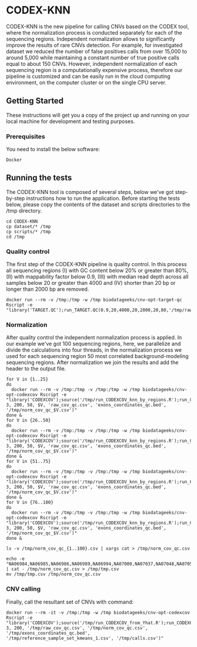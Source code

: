 # CODEX-KNN

CODEX-KNN is the new pipeline for calling CNVs based on the CODEX tool, where the normalization process is conducted separately for each of the sequencing regions. Independent normalization allows to significantly improve the results of rare CNVs detection. For example, for investigated dataset we reduced the number of false positives calls from over 15,000 to around 5,000 while maintaining a constant number of true positive calls equal to about 150 CNVs. However, independent normalization of each sequencing region is a computationally expensive process, therefore our pipeline is customized and can be easily run in the cloud computing environment, on the computer cluster or on the single CPU server. 

## Getting Started

These instructions will get you a copy of the project up and running on your local machine for development and testing purposes.

### Prerequisites

You need to install the below software:

```
Docker
```

## Running the tests

The CODEX-KNN tool is composed of several steps, below we've got step-by-step instructions how to run the application. Before starting the tests below, please copy the contents of the dataset and scripts directories to the /tmp directory.
```
cd CODEX-KNN
cp dataset/* /tmp
cp scripts/* /tmp
cd /tmp
```

### Quality control

The first step of the CODEX-KNN pipeline is quality control. In this process all sequencing regions (I) with GC content below 20% or greater than 80%, (II) with mappability factor below 0.9, (III) with median read depth across all samples below 20 or greater than 4000 and (IV) shorter than 20 bp or longer than 2000 bp are removed. 

```
docker run --rm -v /tmp:/tmp -w /tmp biodatageeks/cnv-opt-target-qc Rscript -e "library('TARGET.QC');run_TARGET.QC(0.9,20,4000,20,2000,20,80,'/tmp/raw_cov.csv','/tmp/raw_cov_qc.csv','/tmp/exons_coordinates.bed','/tmp/exons_coordinates_qc.bed')"
```

### Normalization

After quality control the independent normalization process is applied. In our example we've got 100 sequencing regions, here, we parallelize and divide the calculations into four threads, in the normalization process we used for each sequencing region 50 most correlated background-modeling sequencing regions. After normalization we join the results and add the header to the output file.

```
for V in {1..25}
do
  docker run --rm -v /tmp:/tmp -v /tmp:/tmp -w /tmp biodatageeks/cnv-opt-codexcov Rscript -e "library('CODEXCOV');source('/tmp/run_CODEXCOV_knn_by_regions.R');run_CODEXCOV(1, 3, 200, 50, $V, 'raw_cov_qc.csv', 'exons_coordinates_qc.bed', '/tmp/norm_cov_qc_$V.csv')"
done &
for V in {26..50}
do
  docker run --rm -v /tmp:/tmp -v /tmp:/tmp -w /tmp biodatageeks/cnv-opt-codexcov Rscript -e "library('CODEXCOV');source('/tmp/run_CODEXCOV_knn_by_regions.R');run_CODEXCOV(1, 3, 200, 50, $V, 'raw_cov_qc.csv', 'exons_coordinates_qc.bed', '/tmp/norm_cov_qc_$V.csv')"
done &
for V in {51..75}
do
  docker run --rm -v /tmp:/tmp -v /tmp:/tmp -w /tmp biodatageeks/cnv-opt-codexcov Rscript -e "library('CODEXCOV');source('/tmp/run_CODEXCOV_knn_by_regions.R');run_CODEXCOV(1, 3, 200, 50, $V, 'raw_cov_qc.csv', 'exons_coordinates_qc.bed', '/tmp/norm_cov_qc_$V.csv')"
done &
for V in {76..100}
do
  docker run --rm -v /tmp:/tmp -v /tmp:/tmp -w /tmp biodatageeks/cnv-opt-codexcov Rscript -e "library('CODEXCOV');source('/tmp/run_CODEXCOV_knn_by_regions.R');run_CODEXCOV(1, 3, 200, 50, $V, 'raw_cov_qc.csv', 'exons_coordinates_qc.bed', '/tmp/norm_cov_qc_$V.csv')"
done &

ls -v /tmp/norm_cov_qc_{1..100}.csv | xargs cat > /tmp/norm_cov_qc.csv

echo -e "NA06984,NA06985,NA06986,NA06989,NA06994,NA07000,NA07037,NA07048,NA07051,NA07056,NA07347,NA07357,NA10847,NA10851,NA11829,NA11830,NA11831,NA11832,NA11840,NA11843,NA11881,NA11892,NA11893,NA11894,NA11918,NA11919,NA11920,NA11930,NA11931,NA11932,NA11933,NA11992,NA11994,NA11995,NA12003,NA12004,NA12005,NA12006,NA12043,NA12044,NA12045,NA12046,NA12058,NA12144,NA12154,NA12155,NA12156,NA12234,NA12249,NA12272,NA12273,NA12275,NA12282,NA12283,NA12286,NA12287,NA12340,NA12341,NA12342,NA12347,NA12348,NA12383,NA12399,NA12400,NA12413,NA12414,NA12489,NA12546,NA12716,NA12717,NA12718,NA12748,NA12749,NA12750,NA12751,NA12760,NA12761,NA12762,NA12763,NA12775,NA12776,NA12777,NA12778,NA12812,NA12813,NA12814,NA12815,NA12827,NA12828,NA12829,NA12830,NA12842,NA12843,NA12872,NA12873,NA12874,NA12878,NA12889,NA12890,NA18486,NA18488,NA18489,NA18498,NA18499,NA18501,NA18502,NA18504,NA18505,NA18507,NA18508,NA18510,NA18511,NA18516,NA18517,NA18519,NA18520,NA18522,NA18523,NA18525,NA18526,NA18528,NA18530,NA18531,NA18532,NA18533,NA18534,NA18535,NA18536,NA18537,NA18538,NA18539,NA18541,NA18542,NA18543,NA18544,NA18545,NA18546,NA18547,NA18548,NA18549,NA18550,NA18552,NA18553,NA18555,NA18557,NA18558,NA18559,NA18560,NA18561,NA18562,NA18563,NA18564,NA18565,NA18566,NA18567,NA18570,NA18571,NA18572,NA18573,NA18574,NA18577,NA18579,NA18582,NA18591,NA18592,NA18593,NA18595,NA18596,NA18597,NA18599,NA18602,NA18603,NA18605,NA18606,NA18608,NA18609,NA18610,NA18611,NA18612,NA18613,NA18614,NA18615,NA18616,NA18617,NA18618,NA18619,NA18620,NA18621,NA18622,NA18623,NA18624,NA18625,NA18626,NA18627,NA18628,NA18629,NA18630,NA18631,NA18632,NA18633,NA18634,NA18635,NA18636,NA18637,NA18638,NA18639,NA18640,NA18641,NA18642,NA18643,NA18644,NA18645,NA18646,NA18647,NA18648,NA18740,NA18745,NA18747,NA18748,NA18749,NA18757,NA18853,NA18856,NA18858,NA18861,NA18864,NA18865,NA18867,NA18868,NA18870,NA18871,NA18873,NA18874,NA18876,NA18877,NA18878,NA18879,NA18881,NA18907,NA18908,NA18909,NA18910,NA18912,NA18915,NA18916,NA18917,NA18923,NA18924,NA18933,NA18934,NA18939,NA18940,NA18941,NA18942,NA18943,NA18944,NA18945,NA18946,NA18947,NA18948,NA18949,NA18950,NA18951,NA18952,NA18953,NA18954,NA18956,NA18957,NA18959,NA18960,NA18961,NA18962,NA18963,NA18964,NA18965,NA18966,NA18967,NA18968,NA18969,NA18970,NA18971,NA18972,NA18973,NA18974,NA18975,NA18976,NA18977,NA18978,NA18979,NA18980,NA18981,NA18982,NA18983,NA18984,NA18985,NA18986,NA18987,NA18988,NA18989,NA18990,NA18991,NA18992,NA18993,NA18994,NA18995,NA18997,NA18998,NA18999,NA19000,NA19001,NA19002,NA19003,NA19004,NA19005,NA19006,NA19007,NA19009,NA19010,NA19011,NA19012,NA19017,NA19019,NA19020,NA19023,NA19024,NA19025,NA19026,NA19027,NA19028,NA19030,NA19031,NA19035,NA19036,NA19037,NA19038,NA19041,NA19042,NA19043,NA19054,NA19055,NA19056,NA19057,NA19058,NA19059,NA19060,NA19062,NA19063,NA19064,NA19065,NA19066,NA19067,NA19068,NA19070,NA19072,NA19074,NA19075,NA19076,NA19077,NA19078,NA19079,NA19080,NA19081,NA19082,NA19083,NA19084,NA19085,NA19086,NA19087,NA19088,NA19089,NA19090,NA19091,NA19092,NA19093,NA19095,NA19096,NA19098,NA19099,NA19102,NA19107,NA19108,NA19113,NA19114,NA19116,NA19117,NA19118,NA19119,NA19121,NA19129,NA19130,NA19131,NA19137,NA19138,NA19141,NA19143,NA19144,NA19146,NA19147,NA19149,NA19152,NA19153,NA19159,NA19160,NA19171,NA19172,NA19175,NA19184,NA19185,NA19189,NA19190,NA19197,NA19198,NA19200,NA19201,NA19204,NA19206,NA19207,NA19209,NA19210,NA19213,NA19214,NA19222,NA19223,NA19225,NA19235,NA19236,NA19238,NA19239,NA19240,NA19247,NA19248,NA19256,NA19257,NA19307,NA19308,NA19309,NA19310,NA19311,NA19312,NA19313,NA19314,NA19315,NA19316,NA19317,NA19318,NA19319,NA19320,NA19321,NA19323,NA19324,NA19327,NA19328,NA19331,NA19332,NA19334,NA19338,NA19346,NA19347,NA19350,NA19351,NA19355,NA19360,NA19372,NA19374,NA19375,NA19376,NA19377,NA19378,NA19379,NA19380,NA19383,NA19384,NA19385,NA19390,NA19391,NA19393,NA19394,NA19395,NA19397,NA19399,NA19401,NA19403,NA19404,NA19428,NA19429,NA19430,NA19431,NA19434,NA19435,NA19436,NA19437,NA19438,NA19439,NA19440,NA19443,NA19445,NA19446,NA19448,NA19449,NA19451,NA19452,NA19454,NA19455,NA19456,NA19457,NA19461,NA19462,NA19463,NA19466,NA19467,NA19468,NA19471,NA19472,NA19473,NA19474,NA19475,NA19625,NA19648,NA19649,NA19651,NA19652,NA19654,NA19655,NA19657,NA19658,NA19660,NA19661,NA19663,NA19664,NA19669,NA19670,NA19675,NA19676,NA19678,NA19679,NA19681,NA19682,NA19684,NA19685,NA19700,NA19701,NA19703,NA19704,NA19707,NA19711,NA19712,NA19713,NA19716,NA19717,NA19719,NA19720,NA19722,NA19723,NA19725,NA19726,NA19728,NA19729,NA19731,NA19732,NA19734,NA19735,NA19740,NA19741,NA19746,NA19747,NA19749,NA19750,NA19752,NA19755,NA19756,NA19758,NA19759,NA19761,NA19762,NA19764,NA19770,NA19771,NA19773,NA19774,NA19776,NA19777,NA19779,NA19780,NA19782,NA19783,NA19785,NA19786,NA19788,NA19789,NA19792,NA19794,NA19795,NA19818,NA19819,NA19834,NA19835,NA19900,NA19901,NA19904,NA19908,NA19909,NA19913,NA19914,NA19916,NA19917,NA19920,NA19921,NA19922,NA19923,NA19982,NA19984,NA19985,NA20126,NA20127,NA20274,NA20276,NA20278,NA20281,NA20282,NA20287,NA20289,NA20291,NA20294,NA20296,NA20298,NA20299,NA20314,NA20317,NA20318,NA20320,NA20321,NA20322,NA20332,NA20334,NA20336,NA20339,NA20340,NA20341,NA20342,NA20344,NA20346,NA20348,NA20351,NA20355,NA20356,NA20357,NA20359,NA20362,NA20412,NA20502,NA20503,NA20504,NA20505,NA20506,NA20507,NA20508,NA20509,NA20510,NA20511,NA20512,NA20513,NA20514,NA20515,NA20516,NA20517,NA20518,NA20519,NA20520,NA20521,NA20522,NA20524,NA20525,NA20526,NA20527,NA20528,NA20529,NA20530,NA20531,NA20532,NA20533,NA20534,NA20535,NA20536,NA20538,NA20539,NA20540,NA20541,NA20542,NA20543,NA20544,NA20581,NA20582,NA20585,NA20586,NA20587,NA20588,NA20589,NA20752,NA20753,NA20754,NA20755,NA20756,NA20757,NA20758,NA20759,NA20760,NA20761,NA20762,NA20763,NA20764,NA20765,NA20766,NA20767,NA20768,NA20769,NA20770,NA20771,NA20772,NA20773,NA20774,NA20775,NA20778,NA20783,NA20785,NA20786,NA20787,NA20790,NA20792,NA20795,NA20796,NA20797,NA20798,NA20799,NA20802,NA20803,NA20804,NA20805,NA20806,NA20807,NA20808,NA20809,NA20810,NA20811,NA20812,NA20813,NA20814,NA20815,NA20818,NA20819,NA20821,NA20822,NA20826,NA20827,NA20828,NA20832,NA20845,NA20846,NA20847,NA20849,NA20850,NA20851,NA20852,NA20853,NA20854,NA20856,NA20858,NA20859,NA20861,NA20862,NA20863,NA20864,NA20866,NA20867,NA20868,NA20869,NA20870,NA20871,NA20872,NA20874,NA20875,NA20876,NA20877,NA20878,NA20881,NA20882,NA20884,NA20885,NA20886,NA20887,NA20888,NA20889,NA20890,NA20891,NA20892,NA20893,NA20894,NA20895,NA20896,NA20897,NA20898,NA20899,NA20900,NA20901,NA20902,NA20903,NA20904,NA20905,NA20906,NA20908,NA20910,NA20911,NA21086,NA21087,NA21088,NA21089,NA21090,NA21091,NA21092,NA21093,NA21094,NA21095,NA21097,NA21098,NA21099,NA21100,NA21101,NA21102,NA21103,NA21104,NA21105,NA21106,NA21107,NA21108,NA21109,NA21110,NA21111,NA21112,NA21113,NA21114,NA21115,NA21116,NA21117,NA21118,NA21119,NA21120,NA21122,NA21123,NA21124,NA21125,NA21126,NA21127,NA21128,NA21129,NA21130,NA21133,NA21135,NA21137,NA21141,NA21142,NA21143,NA21144" | cat - /tmp/norm_cov_qc.csv > /tmp/tmp.csv
mv /tmp/tmp.csv /tmp/norm_cov_qc.csv
```

### CNV calling

Finally, call the resultant set of CNVs with command:

```
docker run --rm -it -v /tmp:/tmp -w /tmp biodatageeks/cnv-opt-codexcov Rscript -e "library('CODEXCOV');source('/tmp/run_CODEXCOV_from_Yhat.R');run_CODEXCOV(1, 3, 200, '/tmp/raw_cov_qc.csv', '/tmp/norm_cov_qc.csv', '/tmp/exons_coordinates_qc.bed', '/tmp/reference_sample_set_kmeans_1.csv', '/tmp/calls.csv')"
```
